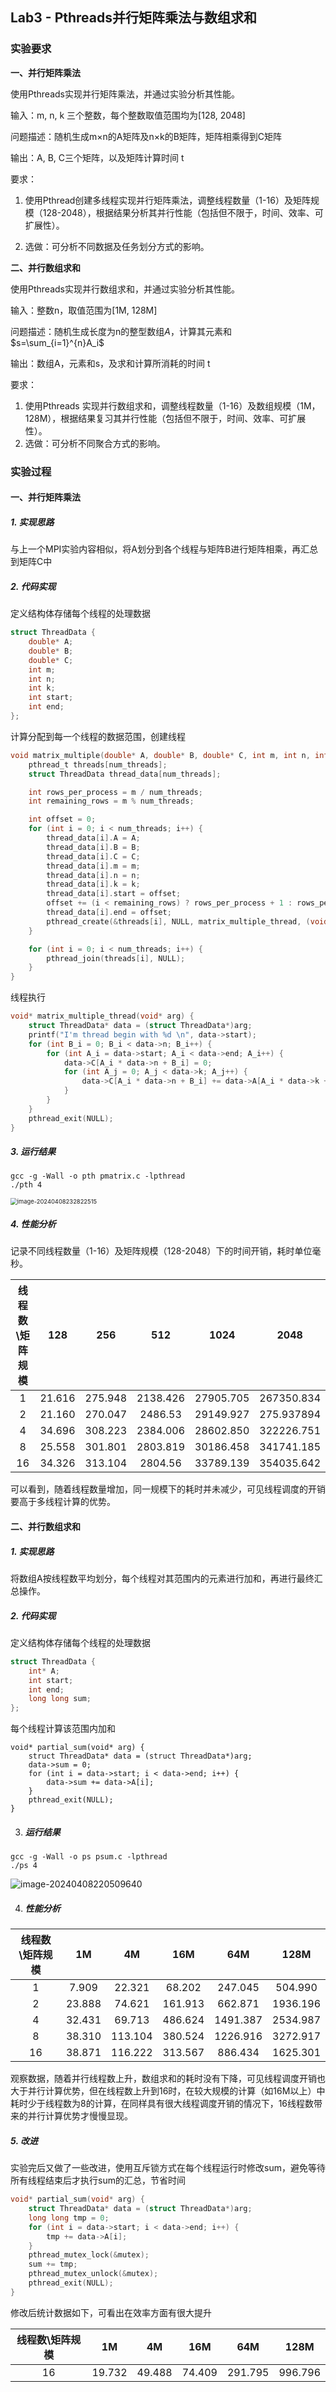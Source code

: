 ## Lab3 - Pthreads并行矩阵乘法与数组求和

### 实验要求

**一、并行矩阵乘法**

使用Pthreads实现并行矩阵乘法，并通过实验分析其性能。

输入：m, n, k 三个整数，每个整数取值范围均为[128, 2048]

问题描述：随机生成m×n的A矩阵及n×k的B矩阵，矩阵相乘得到C矩阵

输出：A, B, C三个矩阵，以及矩阵计算时间 t

要求：

1. 使用Pthread创建多线程实现并行矩阵乘法，调整线程数量（1-16）及矩阵规模（128-2048），根据结果分析其并行性能（包括但不限于，时间、效率、可扩展性）。

2. 选做：可分析不同数据及任务划分方式的影响。

**二、并行数组求和**

使用Pthreads实现并行数组求和，并通过实验分析其性能。

输入：整数n，取值范围为[1M, 128M]

问题描述：随机生成长度为n的整型数组$A$，计算其元素和 $s=\sum_{i=1}^{n}A_i$

输出：数组A，元素和s，及求和计算所消耗的时间 t

要求：

1. 使用Pthreads 实现并行数组求和，调整线程数量（1-16）及数组规模（1M，128M），根据结果复习其并行性能（包括但不限于，时间、效率、可扩展性）。
2. 选做：可分析不同聚合方式的影响。

### 实验过程

#### 一、并行矩阵乘法

##### 1. 实现思路

与上一个MPI实验内容相似，将A划分到各个线程与矩阵B进行矩阵相乘，再汇总到矩阵C中

##### 2. 代码实现

定义结构体存储每个线程的处理数据

```c
struct ThreadData {
    double* A;
    double* B;
    double* C;
    int m;
    int n;
    int k;
    int start;
    int end;
};
```

计算分配到每一个线程的数据范围，创建线程

```c
void matrix_multiple(double* A, double* B, double* C, int m, int n, int k, int num_threads) {
    pthread_t threads[num_threads];
    struct ThreadData thread_data[num_threads];

    int rows_per_process = m / num_threads;
    int remaining_rows = m % num_threads;

    int offset = 0;
    for (int i = 0; i < num_threads; i++) {
        thread_data[i].A = A;
        thread_data[i].B = B;
        thread_data[i].C = C;
        thread_data[i].m = m;
        thread_data[i].n = n;
        thread_data[i].k = k;
        thread_data[i].start = offset;
        offset += (i < remaining_rows) ? rows_per_process + 1 : rows_per_process;
        thread_data[i].end = offset;
        pthread_create(&threads[i], NULL, matrix_multiple_thread, (void*)&thread_data[i]);
    }

    for (int i = 0; i < num_threads; i++) {
        pthread_join(threads[i], NULL);
    }
}
```

线程执行

```c
void* matrix_multiple_thread(void* arg) {
    struct ThreadData* data = (struct ThreadData*)arg;
    printf("I'm thread begin with %d \n", data->start);
    for (int B_i = 0; B_i < data->n; B_i++) {
        for (int A_i = data->start; A_i < data->end; A_i++) {
            data->C[A_i * data->n + B_i] = 0;
            for (int A_j = 0; A_j < data->k; A_j++) {
                data->C[A_i * data->n + B_i] += data->A[A_i * data->k + A_j] * data->B[A_j * data->n + B_i];
            }
        }
    }
    pthread_exit(NULL);
}
```

##### 3. 运行结果

```shell
gcc -g -Wall -o pth pmatrix.c -lpthread
./pth 4
```

<img src="https://gitee.com/e-year/images/raw/master/img/202404090019479.png" alt="image-20240408232822515" style="zoom:67%;" />

##### 4. 性能分析

记录不同线程数量（1-16）及矩阵规模（128-2048）下的时间开销，耗时单位毫秒。

| 线程数\矩阵规模 |  128   |   256   |   512    |   1024    |    2048    |
| :-------------: | :----: | :-----: | :------: | :-------: | :--------: |
|        1        | 21.616 | 275.948 | 2138.426 | 27905.705 | 267350.834 |
|        2        | 21.160 | 270.047 | 2486.53  | 29149.927 | 275.937894 |
|        4        | 34.696 | 308.223 | 2384.006 | 28602.850 | 322226.751 |
|        8        | 25.558 | 301.801 | 2803.819 | 30186.458 | 341741.185 |
|       16        | 34.326 | 313.104 | 2804.56  | 33789.139 | 354035.642 |

可以看到，随着线程数量增加，同一规模下的耗时并未减少，可见线程调度的开销要高于多线程计算的优势。

#### 二、并行数组求和

##### 1. 实现思路

将数组A按线程数平均划分，每个线程对其范围内的元素进行加和，再进行最终汇总操作。

##### 2. 代码实现

定义结构体存储每个线程的处理数据

```c
struct ThreadData {
    int* A;
    int start;
    int end;
    long long sum;
};
```

每个线程计算该范围内加和

```
void* partial_sum(void* arg) {
    struct ThreadData* data = (struct ThreadData*)arg;
    data->sum = 0;
    for (int i = data->start; i < data->end; i++) {
        data->sum += data->A[i];
    }
    pthread_exit(NULL);
}
```

3. ##### 运行结果

```
gcc -g -Wall -o ps psum.c -lpthread
./ps 4
```

![image-20240408220509640](https://gitee.com/e-year/images/raw/master/img/202404090019411.png)

4. ##### 性能分析

| 线程数\矩阵规模 |   1M   |   4M    |   16M   |   64M    |   128M   |
| :-------------: | :----: | :-----: | :-----: | :------: | :------: |
|        1        | 7.909  | 22.321  | 68.202  | 247.045  | 504.990  |
|        2        | 23.888 | 74.621  | 161.913 | 662.871  | 1936.196 |
|        4        | 32.431 | 69.713  | 486.624 | 1491.387 | 2534.987 |
|        8        | 38.310 | 113.104 | 380.524 | 1226.916 | 3272.917 |
|       16        | 38.871 | 116.222 | 313.567 | 886.434  | 1625.301 |

观察数据，随着并行线程数上升，数组求和的耗时没有下降，可见线程调度开销也大于并行计算优势，但在线程数上升到16时，在较大规模的计算（如16M以上）中耗时少于线程数为8的计算，在同样具有很大线程调度开销的情况下，16线程数带来的并行计算优势才慢慢显现。

##### 5. 改进

实验完后又做了一些改进，使用互斥锁方式在每个线程运行时修改sum，避免等待所有线程结束后才执行sum的汇总，节省时间

```c
void* partial_sum(void* arg) {
    struct ThreadData* data = (struct ThreadData*)arg;
    long long tmp = 0;
    for (int i = data->start; i < data->end; i++) {
        tmp += data->A[i];
    }
    pthread_mutex_lock(&mutex);
    sum += tmp;
    pthread_mutex_unlock(&mutex);
    pthread_exit(NULL);
}
```

修改后统计数据如下，可看出在效率方面有很大提升

| 线程数\矩阵规模 |   1M   |   4M   |  16M   |   64M   |  128M   |
| :-------------: | :----: | :----: | :----: | :-----: | :-----: |
|       16        | 19.732 | 49.488 | 74.409 | 291.795 | 996.796 |

